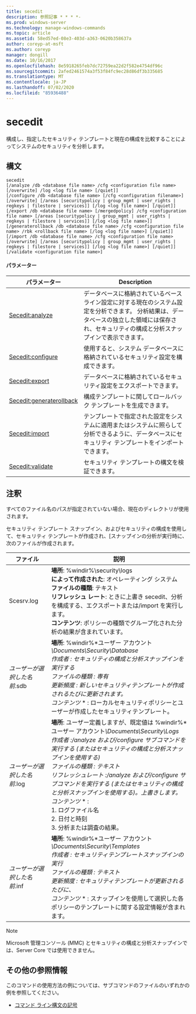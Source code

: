 ```yaml
---
title: secedit
description: 参照記事 * * * *-
ms.prod: windows-server
ms.technology: manage-windows-commands
ms.topic: article
ms.assetid: 58ed57ed-08e3-403d-a363-0620b358637a
author: coreyp-at-msft
ms.author: coreyp
manager: dongill
ms.date: 10/16/2017
ms.openlocfilehash: 8e5918265feb7dc72759ea22d2f582e4754df96c
ms.sourcegitcommit: 2afed2461574a3f53f84fc9ec28d86df3b335685
ms.translationtype: MT
ms.contentlocale: ja-JP
ms.lasthandoff: 07/02/2020
ms.locfileid: "85936488"
---
```

# <a name="secedit"></a>secedit



構成し、指定したセキュリティ テンプレートと現在の構成を比較することによってシステムのセキュリティを分析します。

## <a name="syntax"></a>構文

```
secedit
[/analyze /db <database file name> /cfg <configuration file name> [/overwrite] /log <log file name> [/quiet]]
[/configure /db <database file name> [/cfg <configuration filename>] [/overwrite] [/areas [securitypolicy | group_mgmt | user_rights | regkeys | filestore | services]] [/log <log file name>] [/quiet]]
[/export /db <database file name> [/mergedpolicy] /cfg <configuration file name> [/areas [securitypolicy | group_mgmt | user_rights | regkeys | filestore | services]] [/log <log file name>]]
[/generaterollback /db <database file name> /cfg <configuration file name> /rbk <rollback file name> [/log <log file name>] [/quiet]]
[/import /db <database file name> /cfg <configuration file name> [/overwrite] [/areas [securitypolicy | group_mgmt | user_rights | regkeys | filestore | services]] [/log <log file name>] [/quiet]]
[/validate <configuration file name>]
```

#### <a name="parameters"></a>パラメーター

|パラメーター|Description|
|---------|-----------|
|[Secedit:analyze](secedit-analyze.md)|データベースに格納されているベースライン設定に対する現在のシステム設定を分析できます。  分析結果は、データベースの独立した領域には保存され、セキュリティの構成と分析スナップインで表示できます。|
|[Secedit:configure](secedit-configure.md)|使用すると、システム データベースに格納されているセキュリティ設定を構成できます。|
|[Secedit:export](secedit-export.md)|データベースに格納されているセキュリティ設定をエクスポートできます。|
|[Secedit:generaterollback](secedit-generaterollback.md)|構成テンプレートに関してロールバック テンプレートを生成できます。|
|[Secedit:import](secedit-import.md)|テンプレートで指定された設定をシステムに適用またはシステムに照らして分析できるように、データベースにセキュリティ テンプレートをインポートできます。|
|[Secedit:validate](secedit-validate.md)|セキュリティ テンプレートの構文を検証できます。|

## <a name="remarks"></a>注釈

すべてのファイル名のパスが指定されていない場合、現在のディレクトリが使用されます。

セキュリティ テンプレート スナップイン、およびセキュリティの構成を使用して、セキュリティ テンプレートが作成され、[スナップインの分析が実行時に、次のファイルが作成されます。


|           ファイル           |                                                                                                                                                                                                                                                               説明                                                                                                                                                                                                                                                                |
|--------------------------|------------------------------------------------------------------------------------------------------------------------------------------------------------------------------------------------------------------------------------------------------------------------------------------------------------------------------------------------------------------------------------------------------------------------------------------------------------------------------------------------------------------------------------------|
|        Scesrv.log        |                                                                                                                             **場所**: %windir%\security\logs</br>**によって作成された**: オペレーティング システム</br>**ファイルの種類**: テキスト</br>**リフレッシュ レート**: ときに上書き secedit、分析を構成する、エクスポートまたは/import を実行します。</br>**コンテンツ**: ポリシーの種類でグループ化された分析の結果が含まれています。                                                                                                                             |
| *ユーザーが選択した名前*.sdb |                                                                                    **場所**: %windir%\*ユーザー アカウント<em>\Documents\Security\Database</br></em>*作成者* <em> : セキュリティの構成と分析スナップインを実行する</br></em>*ファイルの種類* <em> : 専有</br></em>*更新頻度* <em> : 新しいセキュリティテンプレートが作成されるたびに更新されます。</br></em>*コンテンツ* \* : ローカルセキュリティポリシーとユーザーが作成したセキュリティテンプレート。                                                                                    |
| *ユーザーが選択した名前*.log | **場所**: ユーザー定義しますが、既定値は %windir%\*ユーザー アカウント<em>\Documents\Security\Logs</br></em>*作成者* <em> :/analyze および/configure サブコマンドを実行する (またはセキュリティの構成と分析スナップインを使用する)</br></em>*ファイルの種類* <em> : テキスト</br></em>*リフレッシュレート* <em> :/analyze および/configure サブコマンドを実行する (またはセキュリティの構成と分析スナップインを使用する)。上書きします。</br></em>*コンテンツ* \* :</br>1. ログファイル名</br>2. 日付と時刻</br>3. 分析または調査の結果。 |
| *ユーザーが選択した名前*.inf |                                                                                     **場所**: %windir%\*ユーザー アカウント<em>\Documents\Security\Templates</br></em>*作成者* <em> : セキュリティテンプレートスナップインの実行</br></em>*ファイルの種類* <em> : テキスト</br></em>*更新頻度* <em> : セキュリティテンプレートが更新されるたびに、</br></em>*コンテンツ* \* : スナップインを使用して選択した各ポリシーのテンプレートに関する設定情報が含まれます。                                                                                     |

> [!NOTE]
> Microsoft 管理コンソール (MMC) とセキュリティの構成と分析スナップインでは、Server Core では使用できません。

## <a name="additional-references"></a>その他の参照情報

このコマンドの使用方法の例については、サブコマンドのファイルのいずれかの例を参照してください。
- [コマンド ライン構文の記号](command-line-syntax-key.md)